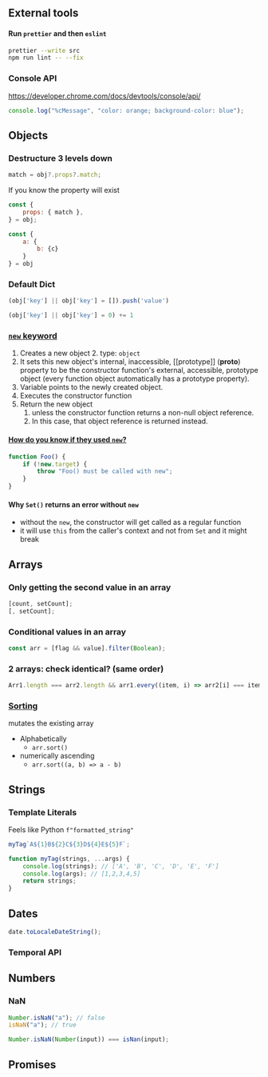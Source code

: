 ## External tools

#### Run `prettier` and then `eslint`

```bash
prettier --write src
npm run lint -- --fix
```

### Console API

https://developer.chrome.com/docs/devtools/console/api/

```javascript
console.log("%cMessage", "color: orange; background-color: blue");
```

## Objects

### Destructure 3 levels down

```javascript
match = obj?.props?.match;
```

If you know the property will exist

```javascript
const {
    props: { match },
} = obj;
```

```javascript
const {
    a: {
        b: {c}
    }
} = obj
```

### Default Dict

```javascript
(obj['key'] || obj['key'] = []).push('value')

(obj['key'] || obj['key'] = 0) += 1
```

### [`new` keyword](https://developer.mozilla.org/en-US/docs/Web/JavaScript/Reference/Operators/new#description)

1. Creates a new object 2. type: `object`
2. It sets this new object's internal, inaccessible, [[prototype]] (**proto**) property to be the constructor function's external, accessible, prototype object (every function object automatically has a prototype property).
3. Variable points to the newly created object.
4. Executes the constructor function
5. Return the new object
    1. unless the constructor function returns a non-null object reference.
    2. In this case, that object reference is returned instead.

#### [How do you know if they used `new`?](https://developer.mozilla.org/en-US/docs/Web/JavaScript/Reference/Operators/new.target)

```javascript
function Foo() {
    if (!new.target) {
        throw "Foo() must be called with new";
    }
}
```

#### Why `Set()` returns an error without `new`

-   without the `new`, the constructor will get called as a regular function
-   it will use `this` from the caller's context and not from `Set` and it might break

## Arrays

### Only getting the second value in an array

```javascript
[count, setCount];
[, setCount];
```

### Conditional values in an array

```javascript
const arr = [flag && value].filter(Boolean);
```

### 2 arrays: check identical? (same order)

```javascript
Arr1.length === arr2.length && arr1.every((item, i) => arr2[i] === item);
```

### [Sorting](https://developer.mozilla.org/en-US/docs/Web/JavaScript/Reference/Global_Objects/Array/sort)

mutates the existing array

-   Alphabetically
    -   `arr.sort()`
-   numerically ascending
    -   `arr.sort((a, b) => a - b)`

## Strings

### Template Literals

Feels like Python `f"formatted_string"`

```javascript
myTag`A${1}B${2}C${3}D${4}E${5}F`;

function myTag(strings, ...args) {
    console.log(strings); // ['A', 'B', 'C', 'D', 'E', 'F']
    console.log(args); // [1,2,3,4,5]
    return strings;
}
```

## Dates

```javascript
date.toLocaleDateString();
```

### Temporal API

## Numbers

### NaN

```javascript
Number.isNaN("a"); // false
isNaN("a"); // true

Number.isNaN(Number(input)) === isNan(input);
```

## Promises

